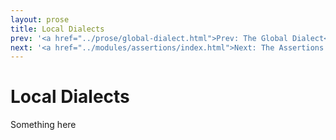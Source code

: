 ```yaml
---
layout: prose
title: Local Dialects
prev: '<a href="../prose/global-dialect.html">Prev: The Global Dialect</a>'
next: '<a href="../modules/assertions/index.html">Next: The Assertions Module</a>'
---
```


# Local Dialects

Something here